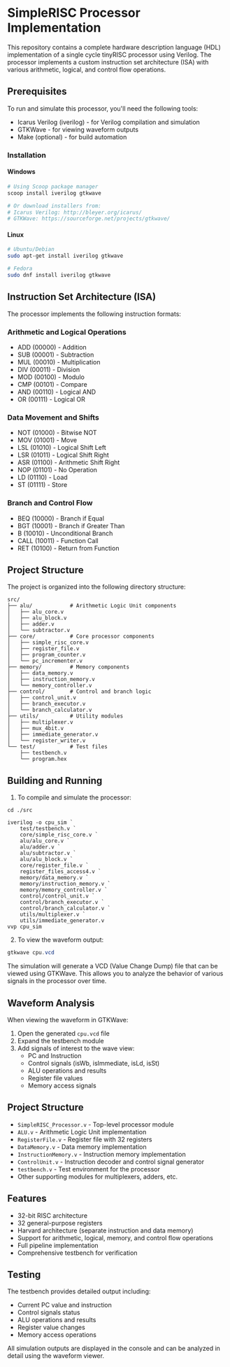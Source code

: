 # SimpleRISC Processor Implementation

This repository contains a complete hardware description language (HDL) implementation of a single cycle tinyRISC processor using Verilog. The processor implements a custom instruction set architecture (ISA) with various arithmetic, logical, and control flow operations.

## Prerequisites

To run and simulate this processor, you'll need the following tools:

- Icarus Verilog (iverilog) - for Verilog compilation and simulation
- GTKWave - for viewing waveform outputs
- Make (optional) - for build automation

### Installation

#### Windows

```powershell
# Using Scoop package manager
scoop install iverilog gtkwave

# Or download installers from:
# Icarus Verilog: http://bleyer.org/icarus/
# GTKWave: https://sourceforge.net/projects/gtkwave/
```

#### Linux

```bash
# Ubuntu/Debian
sudo apt-get install iverilog gtkwave

# Fedora
sudo dnf install iverilog gtkwave
```

## Instruction Set Architecture (ISA)

The processor implements the following instruction formats:

### Arithmetic and Logical Operations

- ADD (00000) - Addition
- SUB (00001) - Subtraction
- MUL (00010) - Multiplication
- DIV (00011) - Division
- MOD (00100) - Modulo
- CMP (00101) - Compare
- AND (00110) - Logical AND
- OR (00111) - Logical OR

### Data Movement and Shifts

- NOT (01000) - Bitwise NOT
- MOV (01001) - Move
- LSL (01010) - Logical Shift Left
- LSR (01011) - Logical Shift Right
- ASR (01100) - Arithmetic Shift Right
- NOP (01101) - No Operation
- LD (01110) - Load
- ST (01111) - Store

### Branch and Control Flow

- BEQ (10000) - Branch if Equal
- BGT (10001) - Branch if Greater Than
- B (10010) - Unconditional Branch
- CALL (10011) - Function Call
- RET (10100) - Return from Function

## Project Structure

The project is organized into the following directory structure:

```
src/
├── alu/            # Arithmetic Logic Unit components
│   ├── alu_core.v
│   ├── alu_block.v
│   ├── adder.v
│   └── subtractor.v
├── core/           # Core processor components
│   ├── simple_risc_core.v
│   ├── register_file.v
│   ├── program_counter.v
│   └── pc_incrementer.v
├── memory/         # Memory components
│   ├── data_memory.v
│   ├── instruction_memory.v
│   └── memory_controller.v
├── control/        # Control and branch logic
│   ├── control_unit.v
│   ├── branch_executor.v
│   └── branch_calculator.v
├── utils/          # Utility modules
│   ├── multiplexer.v
│   ├── mux_4bit.v
│   ├── immediate_generator.v
│   └── register_writer.v
└── test/           # Test files
    ├── testbench.v
    └── program.hex
```

## Building and Running

1. To compile and simulate the processor:

```
cd ./src
```

```
iverilog -o cpu_sim `
    test/testbench.v `
    core/simple_risc_core.v `
    alu/alu_core.v `
    alu/adder.v `
    alu/subtractor.v `
    alu/alu_block.v `
    core/register_file.v `
    register_files_access4.v `
    memory/data_memory.v `
    memory/instruction_memory.v `
    memory/memory_controller.v `
    control/control_unit.v `
    control/branch_executor.v `
    control/branch_calculator.v `
    utils/multiplexer.v `
    utils/immediate_generator.v
vvp cpu_sim
```

2. To view the waveform output:

```powershell
gtkwave cpu.vcd
```

The simulation will generate a VCD (Value Change Dump) file that can be viewed using GTKWave. This allows you to analyze the behavior of various signals in the processor over time.

## Waveform Analysis

When viewing the waveform in GTKWave:

1. Open the generated `cpu.vcd` file
2. Expand the testbench module
3. Add signals of interest to the wave view:
   - PC and Instruction
   - Control signals (isWb, isImmediate, isLd, isSt)
   - ALU operations and results
   - Register file values
   - Memory access signals

## Project Structure

- `SimpleRISC_Processor.v` - Top-level processor module
- `ALU.v` - Arithmetic Logic Unit implementation
- `RegisterFile.v` - Register file with 32 registers
- `DataMemory.v` - Data memory implementation
- `InstructionMemory.v` - Instruction memory implementation
- `ControlUnit.v` - Instruction decoder and control signal generator
- `testbench.v` - Test environment for the processor
- Other supporting modules for multiplexers, adders, etc.

## Features

- 32-bit RISC architecture
- 32 general-purpose registers
- Harvard architecture (separate instruction and data memory)
- Support for arithmetic, logical, memory, and control flow operations
- Full pipeline implementation
- Comprehensive testbench for verification

## Testing

The testbench provides detailed output including:

- Current PC value and instruction
- Control signals status
- ALU operations and results
- Register value changes
- Memory access operations

All simulation outputs are displayed in the console and can be analyzed in detail using the waveform viewer.
